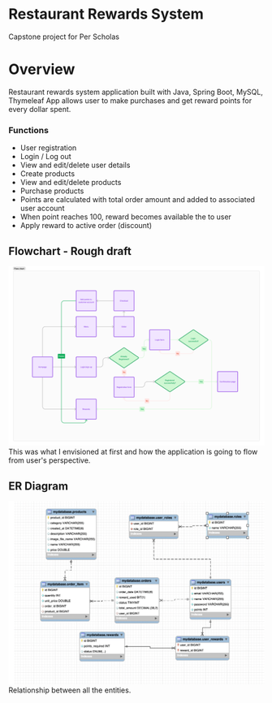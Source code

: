 # Restaurant Rewards System
Capstone project for Per Scholas

# Overview
Restaurant rewards system application built with Java, Spring Boot, MySQL, Thymeleaf
App allows user to make purchases and get reward points for every dollar spent.

### Functions
- User registration
- Login / Log out
- View and edit/delete user details
- Create products
- View and edit/delete products
- Purchase products
- Points are calculated with total order amount and added to associated user account
- When point reaches 100, reward becomes available the to user
- Apply reward to active order (discount)

## Flowchart - Rough draft
![Alt text](<Rewardssystem.png>)
This was what I envisioned at first and how the application is going to flow from user's perspective.

## ER Diagram
![Alt text](<ERDiagram.png>)
Relationship between all the entities.
